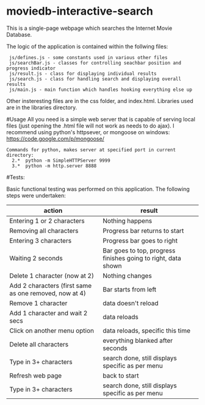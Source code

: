 moviedb-interactive-search
==========================

This is a single-page webpage which searches the Internet Movie Database. 

The logic of the application is contained within the follwing files:
``` 
 js/defines.js - some constants used in various other files
 js/searchBar.js - classes for controlling seachbar position and progress indicator
 js/result.js - class for displaying individual results
 js/search.js - class for handling search and displaying overall results
 js/main.js - main function which handles hooking everything else up
```

Other insteresting files are in the css folder, and index.html. Libraries used are in the libraries directory. 

#Usage
All you need is a simple web server that is capable of serving local files (just opening the .html file will not work as needs to do ajax). I recommend using python's httpsever, or mongoose on windows: https://code.google.com/p/mongoose/
```
Commands for python, makes server at specified port in current directory: 
  2.*  python -m SimpleHTTPServer 9999
  3.*  python -m http.server 8888
```


#Tests:

Basic functional testing was performed on this application. The following steps were undertaken:

 action | result 
 ------ | -------
 Entering 1 or 2 characters | Nothing happens 
 Removing all characters | Progress bar returns to start
 Entering 3 characters | Progress bar goes to right
 Waiting 2 seconds | Bar goes to top, progress finishes going to right, data shown
 Delete 1 character (now at 2) | Nothing changes
 Add 2 characters (first same as one removed, now at 4) | Bar starts from left
 Remove 1 character | data doesn't reload
 Add 1 character and wait 2 secs | data reloads
 Click on another menu option | data reloads, specific this time
 Delete all characters | everything blanked after seconds
 Type in 3+ characters | search done, still displays specific as per menu
 Refresh web page | back to start
 Type in 3+ characters | search done, still displays specific as per menu
